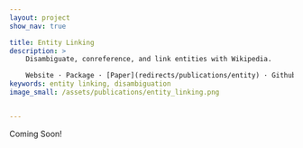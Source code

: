 ```yaml
---
layout: project
show_nav: true

title: Entity Linking
description: >
    Disambiguate, conreference, and link entities with Wikipedia.  

    Website · Package · [Paper](redirects/publications/entity) · Github
keywords: entity linking, disambiguation
image_small: /assets/publications/entity_linking.png


---
```


Coming Soon!
